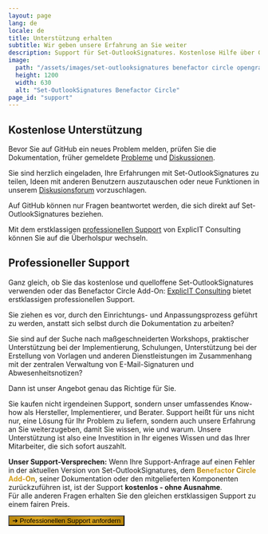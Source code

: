 ```yaml
---
layout: page
lang: de
locale: de
title: Unterstützung erhalten
subtitle: Wir geben unsere Erfahrung an Sie weiter
description: Support für Set-OutlookSignatures. Kostenlose Hilfe über GitHub oder professionelle Beratung von ExplicIT. Expertenwissen, Workshops und Umsetzungshilfe.
image:
  path: "/assets/images/set-outlooksignatures benefactor circle opengraph1200x630.png"
  height: 1200
  width: 630
  alt: "Set-OutlookSignatures Benefactor Circle"
page_id: "support"
---
```


<h2 id="free-support">Kostenlose Unterstützung</h2>
<p>
  Bevor Sie auf GitHub ein neues Problem melden, prüfen Sie die Dokumentation, früher gemeldete 
  <a href="https://github.com/Set-OutlookSignatures/Set-OutlookSignatures/issues?q=">Probleme</a> 
  und 
  <a href="https://github.com/Set-OutlookSignatures/Set-OutlookSignatures/discussions?discussions_q=">Diskussionen</a>.
</p>
<p>
  Sie sind herzlich eingeladen, Ihre Erfahrungen mit Set-OutlookSignatures zu teilen, Ideen mit anderen Benutzern auszutauschen oder neue Funktionen in unserem <a href="https://github.com/Set-OutlookSignatures/Set-OutlookSignatures/discussions?discussions_q=">Diskusionsforum</a> vorzuschlagen.
</p>
<p>
  Auf GitHub können nur Fragen beantwortet werden, die sich direkt auf Set-OutlookSignatures beziehen.
</p>
<p>
  Mit dem erstklassigen <a href="#professional-support">professionellen Support</a> von ExplicIT Consulting können Sie auf die Überholspur wechseln.
</p>


<h2 id="professional-support">Professioneller Support</h2>
<p>
  Ganz gleich, ob Sie das kostenlose und quelloffene Set-OutlookSignatures verwenden oder das Benefactor Circle Add-On: <a href="https://explicitconsulting.at">ExplicIT Consulting</a> bietet erstklassigen professionellen Support.
</p>
<p>
  Sie ziehen es vor, durch den Einrichtungs- und Anpassungsprozess geführt zu werden, anstatt sich selbst durch die Dokumentation zu arbeiten?
</p>
<p>
  Sie sind auf der Suche nach maßgeschneiderten Workshops, praktischer Unterstützung bei der Implementierung, Schulungen, Unterstützung bei der Erstellung von Vorlagen und anderen Dienstleistungen im Zusammenhang mit der zentralen Verwaltung von E-Mail-Signaturen und Abwesenheitsnotizen?
</p>
<p>
  Dann ist unser Angebot genau das Richtige für Sie.
</p>
<p>
  Sie kaufen nicht irgendeinen Support, sondern unser umfassendes Know-how als Hersteller, Implementierer, und Berater. Support heißt für uns nicht nur, eine Lösung für Ihr Problem zu liefern, sondern auch unsere Erfahrung an Sie weiterzugeben, damit Sie wissen, wie und warum. Unsere Unterstützung ist also eine Investition in Ihr eigenes Wissen und das Ihrer Mitarbeiter, die sich sofort auszahlt.
</p>
<p>
  <strong>Unser Support-Versprechen:</strong> Wenn Ihre Support-Anfrage auf einen Fehler in der aktuellen Version von Set-OutlookSignatures, dem <span style="font-weight: bold; background-image: linear-gradient(to right, darkgoldenrod, goldenrod, darkgoldenrod, goldenrod, darkgoldenrod); background-clip: text; color: transparent;">Benefactor Circle Add-On</span>, seiner Dokumentation oder den mitgelieferten Komponenten zurückzuführen ist, ist der Support <strong>kostenlos - ohne Ausnahme</strong>.
  <br>
  Für alle anderen Fragen erhalten Sie den gleichen erstklassigen Support zu einem fairen Preis.
</p>

<p>
  <a href="https://forms.cloud.microsoft/r/CnwjH98vSs">
    <button class="button is-link is-normal is-hover has-text-black has-text-weight-bold" style="background-image: linear-gradient(to right, darkgoldenrod, goldenrod, darkgoldenrod, goldenrod, darkgoldenrod)">
      ➔ Professionellen Support anfordern
    </button>
  </a>
</p>
